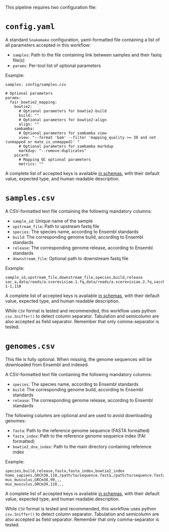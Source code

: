 This pipeline requires two configuration file:

# `config.yaml`

A standard `Snakemake` configuration, yaml-formatted file containing a list of
all parameters accepted in this workflow:

* `samples`: Path to the file containing link between samples and their fastq file(s)
* `params`: Per-tool list of optional parameters

Example:

```
samples: config/samples.csv

# Optional parameters
params:
  fair_bowtie2_mapping:
    bowtie2:
      # Optional parameters for bowtie2-build
      build: ""
      # Optional parameters for bowtie2-align
      align: ""
    sambamba:
      # Optional parameters for sambamba view
      view: "--format 'bam' --filter 'mapping_quality >= 30 and not (unmapped or mate_is_unmapped)' "
      # Optional parameters for sambamba markdup
      markdup: "--remove-duplicates"
    picard:
      # Mapping QC optional parameters
      metrics: ""
```

A complete list of accepted keys is available [in schemas](https://github.com/tdayris/fair_bowtie2_mapping/blob/main/workflow/schemas/config.schema.yaml),
with their default value, expected type, and human readable description.

# `samples.csv`

A CSV-formatted text file containing the following mandatory columns:

* `sample_id`: Unique name of the sample
* `upstream_file`: Path to upstream fastq file
* `species`: The species name, according to Ensembl standards
* `build`: The corresponding genome build, according to Ensembl standards
* `release`: The corresponding genome release, according to Ensembl standards
* `downstream_file`: Optional path to downstream fastq file

Example:

```
sample_id,upstream_file,downstream_file,species,build,release
sac_a,data/reads/a.scerevisiae.1.fq,data/reads/a.scerevisiae.2.fq,saccharomyces_cerevisiae,R64-1-1,110
```

A complete list of accepted keys is available [in schemas](https://github.com/tdayris/fair_bowtie2_mapping/blob/main/workflow/schemas/samples.schema.yaml),
with their default value, expected type, and human readable description.

While `CSV` format is tested and recommended, this workflow uses python
`csv.Sniffer()` to detect column separator. Tabulation and semicolumn are
also accepted as field separator. Remember that only comma-separator is
tested.

# `genomes.csv`

This file is fully optional. When missing, the genome sequences
will be downloaded from Ensembl and indexed.

A CSV-formatted text file containing the following mandatory columns:

* `species`: The species name, according to Ensembl standards
* `build`: The corresponding genome build, according to Ensembl standards
* `release`: The corresponding genome release, according to Ensembl standards

The following columns are optional and are used to avoid downloading genomes:

* `fasta`: Path to the reference genome sequence (FASTA formatted)
* `fasta_index`: Path to the reference genome sequence index (FAI formatted)
* `bowtie2_dna_index`: Path to the main directory containing reference index

Example:

```
species,build,release,fasta,fasta_index,bowtie2_index
homo_sapiens,GRCh38,110,/path/to/sequence.fasta,/path/to/sequence.fasta.fai,/path/to/bowtie2_sequence/
mus_musculus,GRCm38,99,,,
mus_musculus,GRCm39,110,,,
```

A complete list of accepted keys is available [in schemas](https://github.com/tdayris/fair_bowtie2_mapping/blob/main/workflow/schemas/genomes.schema.yaml),
with their default value, expected type, and human readable description.

While `CSV` format is tested and recommended, this workflow uses python
`csv.Sniffer()` to detect column separator. Tabulation and semicolumn are
also accepted as field separator. Remember that only comma-separator is
tested.
